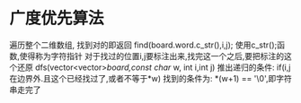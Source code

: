 # 广度优先算法
遍历整个二维数组,
找到对的即返回
find(board.word.c_str(),i,j);
使用c_str();函数,使得称为字符指针
对于找过的位置i,j要标注出来,找完这一个之后,要把标注的这个还原
dfs(vector<vector<char>>*board,const char* w, int i,int j)
推出递归的条件:
if(i,j在边界外.且这个已经找过了,或者不等于*w)
找到的条件为:
*(w+1) == '\0',即字符串走完了
